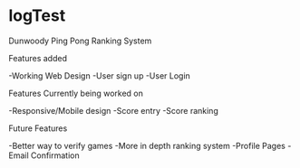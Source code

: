 # logTest
Dunwoody Ping Pong Ranking System

Features added
  
  -Working Web Design
  -User sign up
  -User Login

Features Currently being worked on
  
  -Responsive/Mobile design
  -Score entry
  -Score ranking
  
Future Features
  
  -Better way to verify games 
  -More in depth ranking system
  -Profile Pages
  -Email Confirmation

